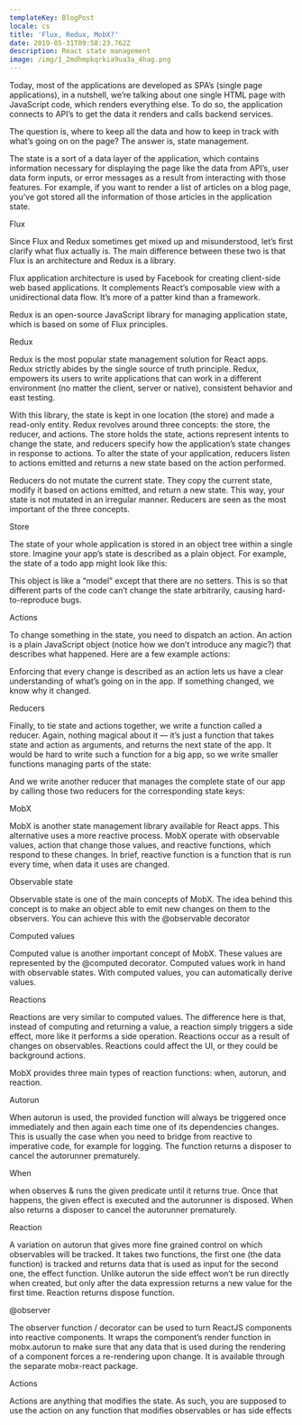 ```yaml
---
templateKey: BlogPost
locale: cs
title: 'Flux, Redux, MobX?'
date: 2019-05-31T09:58:23.762Z
description: React state management
image: /img/1_2mdhmpkqrkia9ua3a_4hag.png
---
```

Today, most of the applications are developed as SPA’s (single page applications), in a nutshell, we’re talking about one single HTML page with JavaScript code, which renders everything else. To do so, the application connects to API’s to get the data it renders and calls backend services.

The question is, where to keep all the data and how to keep in track with what’s going on on the page? The answer is, state management.

The state is a sort of a data layer of the application, which contains information necessary for displaying the page like the data from API’s, user data form inputs, or error messages as a result from interacting with those features. For example, if you want to render a list of articles on a blog page, you’ve got stored all the information of those articles in the application state.

Flux

Since Flux and Redux sometimes get mixed up and misunderstood, let’s first clarify what flux actually is. The main difference between these two is that Flux is an architecture and Redux is a library.

Flux application architecture is used by Facebook for creating client-side web based applications. It complements React’s composable view with a unidirectional data flow. It’s more of a patter kind than a framework.

Redux is an open-source JavaScript library for managing application state, which is based on some of Flux principles.

Redux

Redux is the most popular state management solution for React apps. Redux strictly abides by the single source of truth principle. Redux, empowers its users to write applications that can work in a different environment (no matter the client, server or native), consistent behavior and east testing.

With this library, the state is kept in one location (the store) and made a read-only entity. Redux revolves around three concepts: the store, the reducer, and actions. The store holds the state, actions represent intents to change the state, and reducers specify how the application’s state changes in response to actions. To alter the state of your application, reducers listen to actions emitted and returns a new state based on the action performed.

Reducers do not mutate the current state. They copy the current state, modify it based on actions emitted, and return a new state. This way, your state is not mutated in an irregular manner. Reducers are seen as the most important of the three concepts.



Store

The state of your whole application is stored in an object tree within a single store. Imagine your app’s state is described as a plain object. For example, the state of a todo app might look like this:



This object is like a “model” except that there are no setters. This is so that different parts of the code can’t change the state arbitrarily, causing hard-to-reproduce bugs.

Actions

To change something in the state, you need to dispatch an action. An action is a plain JavaScript object (notice how we don’t introduce any magic?) that describes what happened. Here are a few example actions:



Enforcing that every change is described as an action lets us have a clear understanding of what’s going on in the app. If something changed, we know why it changed.

Reducers

Finally, to tie state and actions together, we write a function called a reducer. Again, nothing magical about it — it’s just a function that takes state and action as arguments, and returns the next state of the app. It would be hard to write such a function for a big app, so we write smaller functions managing parts of the state:



And we write another reducer that manages the complete state of our app by calling those two reducers for the corresponding state keys:



MobX

MobX is another state management library available for React apps. This alternative uses a more reactive process. MobX operate with observable values, action that change those values, and reactive functions, which respond to these changes. In brief, reactive function is a function that is run every time, when data it uses are changed.

Observable state

Observable state is one of the main concepts of MobX. The idea behind this concept is to make an object able to emit new changes on them to the observers. You can achieve this with the @observable decorator



Computed values

Computed value is another important concept of MobX. These values are represented by the @computed decorator. Computed values work in hand with observable states. With computed values, you can automatically derive values.



Reactions

Reactions are very similar to computed values. The difference here is that, instead of computing and returning a value, a reaction simply triggers a side effect, more like it performs a side operation. Reactions occur as a result of changes on observables. Reactions could affect the UI, or they could be background actions.

MobX provides three main types of reaction functions: when, autorun, and reaction.

Autorun

When autorun is used, the provided function will always be triggered once immediately and then again each time one of its dependencies changes. This is usually the case when you need to bridge from reactive to imperative code, for example for logging. The function returns a disposer to cancel the autorunner prematurely.



When

when observes & runs the given predicate until it returns true. Once that happens, the given effect is executed and the autorunner is disposed. When also returns a disposer to cancel the autorunner prematurely.

Reaction

A variation on autorun that gives more fine grained control on which observables will be tracked. It takes two functions, the first one (the data function) is tracked and returns data that is used as input for the second one, the effect function. Unlike autorun the side effect won’t be run directly when created, but only after the data expression returns a new value for the first time. Reaction returns dispose function.

@observer

The observer function / decorator can be used to turn ReactJS components into reactive components. It wraps the component’s render function in mobx.autorun to make sure that any data that is used during the rendering of a component forces a re-rendering upon change. It is available through the separate mobx-react package.



Actions

Actions are anything that modifies the state. As such, you are supposed to use the action on any function that modifies observables or has side effects
